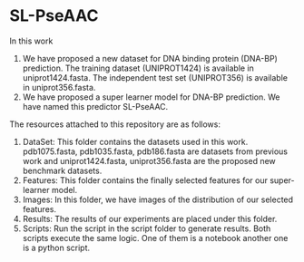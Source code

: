 # SL-PseAAC
  In this work
  1. We have proposed a new dataset for DNA binding protein (DNA-BP) prediction. The training dataset (UNIPROT1424) is available in uniprot1424.fasta. The independent test set (UNIPROT356) is available in uniprot356.fasta.
  2. We have proposed a super learner model for DNA-BP prediction. We have named this predictor SL-PseAAC.
 
 The resources attached to this repository are as follows:
 1. DataSet: This folder contains the datasets used in this work. pdb1075.fasta, pdb1035.fasta, pdb186.fasta are datasets from previous work and uniprot1424.fasta, uniprot356.fasta are the proposed new benchmark datasets.
 2. Features: This folder contains the finally selected features for our super-learner model.
 3. Images: In this folder, we have images of the distribution of our selected features.
 4. Results: The results of our experiments are placed under this folder.
 5. Scripts: Run the script in the script folder to generate results. Both scripts execute the same logic. One of them is a notebook another one is a python script.


